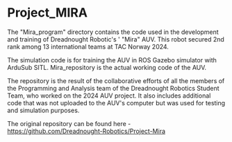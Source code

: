 # Project_MIRA

The "Mira_program" directory contains the code used in the development and training of Dreadnought Robotic's ' "Mira" AUV. This robot secured 2nd rank among 13 international teams at TAC Norway 2024.

The simulation code is for training the AUV in ROS Gazebo simulator with ArduSub SITL. Mira_repository is the actual working code of the AUV.

The repository is the result of the collaborative efforts of all the members of the Programming and Analysis team of the Dreadnought Robotics Student Team, who worked on the 2024 AUV project. It also includes additional code that was not uploaded to the AUV's computer but was used for testing and simulation purposes.

The original repository can be found here - https://github.com/Dreadnought-Robotics/Project-Mira
